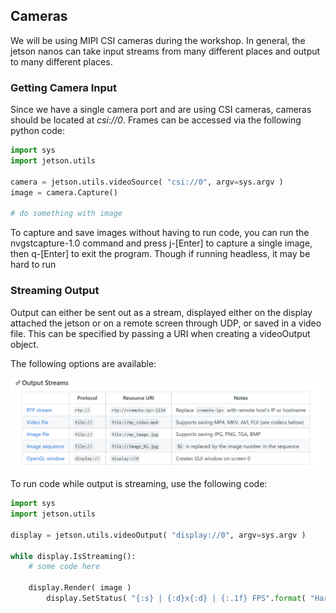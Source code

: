 ## Cameras

We will be using MIPI CSI cameras during the workshop. In general, the jetson
nanos can take input streams from many different places and output to many
different places. 

### Getting Camera Input
Since we have a single camera port and are using CSI cameras, cameras should be
located at *csi://0*. Frames can be accessed via the following python code:

```python
import sys
import jetson.utils

camera = jetson.utils.videoSource( "csi://0", argv=sys.argv )
image = camera.Capture()

# do something with image
```

To capture and save images without having to run code, you can run the
nvgstcapture-1.0 command and press j-[Enter] to capture a single image, then
q-[Enter] to exit the program. Though if running headless, it may be hard to run

### Streaming Output
Output can either be sent out as a stream, displayed either on the display
attached the jetson or on a remote screen through UDP, or saved in a video file.
This can be specified by passing a URI when creating a videoOutput object.

The following options are available:

![camera_output](images/camera_output.PNG)

To run code while output is streaming, use the following code:

```python
import sys
import jetson.utils

display = jetson.utils.videoOutput( "display://0", argv=sys.argv )

while display.IsStreaming():
	# some code here

	display.Render( image )
        display.SetStatus( "{:s} | {:d}x{:d} | {:.1f} FPS".format( "Harris Camera Viewer", image.width, image.height, display.GetFrameRate() ) )
```
